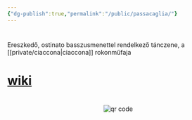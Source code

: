```yaml
---
{"dg-publish":true,"permalink":"/public/passacaglia/"}
---
```


#
Ereszkedő, ostinato basszusmenettel rendelkező tánczene, a [[private/ciaccona\|ciaccona]] rokonműfaja

# [wiki](https://www.wikiwand.com/hu/Passacaglia)



#
<p style="text-align: center;"><img src="https://chart.googleapis.com/chart?cht=qr&chl=https://notes.andrasdenes.com/passacaglia&chs=180x180&choe=UTF-8&chld=L|2" alt="qr code"></p>

